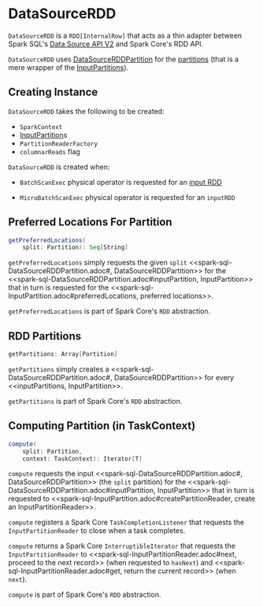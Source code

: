 # DataSourceRDD

`DataSourceRDD` is a `RDD[InternalRow]` that acts as a thin adapter between Spark SQL's [Data Source API V2](spark-sql-data-source-api-v2.md) and Spark Core's RDD API.

`DataSourceRDD` uses [DataSourceRDDPartition](spark-sql-DataSourceRDDPartition.md) for the [partitions](#getPartitions) (that is a mere wrapper of the [InputPartitions](#inputPartitions)).

## Creating Instance

`DataSourceRDD` takes the following to be created:

* <span id="sc"> `SparkContext`
* <span id="inputPartitions"> [InputPartition](spark-sql-InputPartition.md)s
* <span id="partitionReaderFactory"> `PartitionReaderFactory`
* <span id="columnarReads"> `columnarReads` flag

`DataSourceRDD` is created when:

* `BatchScanExec` physical operator is requested for an [input RDD](physical-operators/BatchScanExec.md#inputRDD)

* `MicroBatchScanExec` physical operator is requested for an `inputRDD`

## <span id="getPreferredLocations"> Preferred Locations For Partition

```scala
getPreferredLocations(
    split: Partition): Seq[String]
```

`getPreferredLocations` simply requests the given `split` <<spark-sql-DataSourceRDDPartition.adoc#, DataSourceRDDPartition>> for the <<spark-sql-DataSourceRDDPartition.adoc#inputPartition, InputPartition>> that in turn is requested for the <<spark-sql-InputPartition.adoc#preferredLocations, preferred locations>>.

`getPreferredLocations` is part of Spark Core's `RDD` abstraction.

## <span id="getPartitions"> RDD Partitions

```scala
getPartitions: Array[Partition]
```

`getPartitions` simply creates a <<spark-sql-DataSourceRDDPartition.adoc#, DataSourceRDDPartition>> for every <<inputPartitions, InputPartition>>.

`getPartitions` is part of Spark Core's `RDD` abstraction.

## <span id="compute"> Computing Partition (in TaskContext)

```scala
compute(
    split: Partition,
    context: TaskContext): Iterator[T]
```

`compute` requests the input <<spark-sql-DataSourceRDDPartition.adoc#, DataSourceRDDPartition>> (the `split` partition) for the <<spark-sql-DataSourceRDDPartition.adoc#inputPartition, InputPartition>> that in turn is requested to <<spark-sql-InputPartition.adoc#createPartitionReader, create an InputPartitionReader>>.

`compute` registers a Spark Core `TaskCompletionListener` that requests the `InputPartitionReader` to close when a task completes.

`compute` returns a Spark Core `InterruptibleIterator` that requests the `InputPartitionReader` to <<spark-sql-InputPartitionReader.adoc#next, proceed to the next record>> (when requested to `hasNext`) and <<spark-sql-InputPartitionReader.adoc#get, return the current record>> (when `next`).

`compute` is part of Spark Core's `RDD` abstraction.
